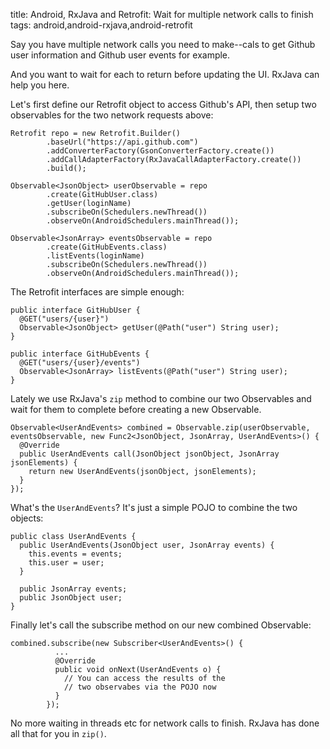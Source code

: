 title: Android, RxJava and Retrofit: Wait for multiple network calls to finish
tags: android,android-rxjava,android-retrofit

Say you have multiple network calls you need to make--cals to get Github user information and Github user events for example.

And you want to wait for each to return before updating the UI. RxJava can help you here.

Let's first define our Retrofit object to access Github's API, then setup two observables for the two network requests above:

    Retrofit repo = new Retrofit.Builder()
            .baseUrl("https://api.github.com")
            .addConverterFactory(GsonConverterFactory.create())
            .addCallAdapterFactory(RxJavaCallAdapterFactory.create())
            .build();

    Observable<JsonObject> userObservable = repo
            .create(GitHubUser.class)
            .getUser(loginName)
            .subscribeOn(Schedulers.newThread())
            .observeOn(AndroidSchedulers.mainThread());

    Observable<JsonArray> eventsObservable = repo
            .create(GitHubEvents.class)
            .listEvents(loginName)
            .subscribeOn(Schedulers.newThread())
            .observeOn(AndroidSchedulers.mainThread());

The Retrofit interfaces are simple enough:

    public interface GitHubUser {
      @GET("users/{user}")
      Observable<JsonObject> getUser(@Path("user") String user);
    }
    
    public interface GitHubEvents {
      @GET("users/{user}/events")
      Observable<JsonArray> listEvents(@Path("user") String user);
    }

Lately we use RxJava's `zip` method to combine our two Observables and wait for them to complete before creating a new Observable. 

    Observable<UserAndEvents> combined = Observable.zip(userObservable, eventsObservable, new Func2<JsonObject, JsonArray, UserAndEvents>() {
      @Override
      public UserAndEvents call(JsonObject jsonObject, JsonArray jsonElements) {
        return new UserAndEvents(jsonObject, jsonElements);
      }
    });

What's the `UserAndEvents`? It's just a simple POJO to combine the two objects:

    public class UserAndEvents {
      public UserAndEvents(JsonObject user, JsonArray events) {
        this.events = events;
        this.user = user;
      }
  
      public JsonArray events;
      public JsonObject user;
    }

Finally let's call the subscribe method on our new combined Observable:

    combined.subscribe(new Subscriber<UserAndEvents>() {
              ...
              @Override
              public void onNext(UserAndEvents o) {
                // You can access the results of the 
                // two observabes via the POJO now
              }
            });

No more waiting in threads etc for network calls to finish. RxJava has done all that for you in `zip()`.
